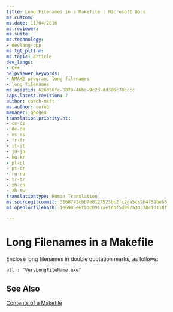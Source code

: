 ```yaml
---
title: Long Filenames in a Makefile | Microsoft Docs
ms.custom: 
ms.date: 11/04/2016
ms.reviewer: 
ms.suite: 
ms.technology:
- devlang-cpp
ms.tgt_pltfrm: 
ms.topic: article
dev_langs:
- C++
helpviewer_keywords:
- NMAKE program, long filenames
- long filenames
ms.assetid: 626d56fc-8879-46ba-9c2d-dd386c78cccc
caps.latest.revision: 7
author: corob-msft
ms.author: corob
manager: ghogen
translation.priority.ht:
- cs-cz
- de-de
- es-es
- fr-fr
- it-it
- ja-jp
- ko-kr
- pl-pl
- pt-br
- ru-ru
- tr-tr
- zh-cn
- zh-tw
translationtype: Human Translation
ms.sourcegitcommit: 3168772cbb7e8127523bc2fc2da5cc9b4f59beb8
ms.openlocfilehash: 1e6985e6f9dc0917ae1cbf5d902a3d378c1d118f

---
```

# Long Filenames in a Makefile
Enclose long filenames in double quotation marks, as follows:  
  
```  
all : "VeryLongFileName.exe"  
```  
  
## See Also  
 [Contents of a Makefile](../build/contents-of-a-makefile.md)


<!--HONumber=Jan17_HO1-->


